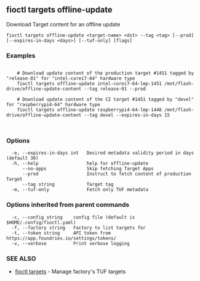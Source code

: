 ## fioctl targets offline-update

Download Target content for an offline update

```
fioctl targets offline-update <target-name> <dst> --tag <tag> [--prod] [--expires-in-days <days>] [--tuf-only] [flags]
```

### Examples

```

	# Download update content of the production target #1451 tagged by "release-01" for "intel-corei7-64" hardware type
	fioctl targets offline-update intel-corei7-64-lmp-1451 /mnt/flash-drive/offline-update-content --tag release-01 --prod

	# Download update content of the CI target #1451 tagged by "devel" for "raspberrypi4-64" hardware type
	fioctl targets offline-update raspberrypi4-64-lmp-1448 /mnt/flash-drive/offline-update-content --tag devel --expires-in-days 15

	
```

### Options

```
  -e, --expires-in-days int   Desired metadata validity period in days (default 30)
  -h, --help                  help for offline-update
      --no-apps               Skip fetching Target Apps
      --prod                  Instruct to fetch content of production Target
      --tag string            Target tag
  -m, --tuf-only              Fetch only TUF metadata
```

### Options inherited from parent commands

```
  -c, --config string    config file (default is $HOME/.config/fioctl.yaml)
  -f, --factory string   Factory to list targets for
  -t, --token string     API token from https://app.foundries.io/settings/tokens/
  -v, --verbose          Print verbose logging
```

### SEE ALSO

* [fioctl targets](fioctl_targets.md)	 - Manage factory's TUF targets

